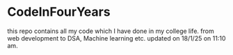 # CodeInFourYears
this repo contains all  my code which I have done in my college life. from web development to DSA, Machine learning etc.
updated on 18/1/25 on 11:10 am.
